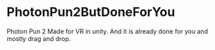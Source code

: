 # PhotonPun2ButDoneForYou
Photon Pun 2 Made for VR in unity. And it is already done for you and mostly drag and drop.
